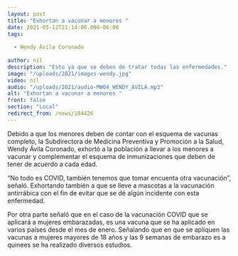 ```yaml
---
layout: post
title: "Exhortan a vacunar a menores "
date: 2021-05-12T21:14:00.000-06:00
tags:
  
  - Wendy Ávila Coronado
  
author: nil
description: "Esto ya que se deben de tratar todas las enfermedades."
image: "/uploads/2021/images-wendy.jpg"
video: nil
audio: "/uploads/2021/audio-MW04_WENDY_AVILA.mp3"
alt: "Exhortan a vacunar a menores "
front: false
section: "Local"
redirect_from: /news/184426
---
```


Debido a que los menores deben de contar con el esquema de vacunas completo, la Subdirectora de Medicina Preventiva y Promoción a la Salud, Wendy Ávila Coronado, exhortó a la población a llevar a los menores a vacunar y complementar el esquema de inmunizaciones que deben de tener de acuerdo a cada edad.

“No todo es COVID, también tenemos que tomar encuenta otra vacunación”, señaló. Exhortando también a que se lleve a mascotas a la vacunación antirrábica con el fin de evitar que se dé algún incidente con esta enfermedad.

Por otra parte señaló que en el caso de la vacunación COVID que se aplicará a mujeres embarazadas, es una vacuna que se ha aplicado en varios países desde el mes de enero. Señalando que en que se apliquen las vacunas a mujeres mayores de 18 años y las 9 semanas de embarazo es a quinees se ha realizado diversos estudios.

